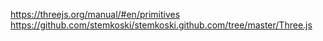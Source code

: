 https://threejs.org/manual/#en/primitives
https://github.com/stemkoski/stemkoski.github.com/tree/master/Three.js

